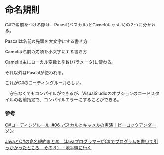 # 命名規則

 C#で名前をつける際は、Pascal(パスカル)とCamel(キャメル)の２つに分かれる。

 Pascalは名前の先頭を大文字にする書き方
 
 Camelは名前の先頭を小文字にする書き方

 Camelは主にローカル変数と引数(パラメータ)に使わる。

 それ以外はPascalが使われる。

 これがC#のコーティングルールらしい。

　守らなくてもコンパイルができるが、VisualStudioのオプションのコードスタイルの名前指定で、コンパイルエラーにすることができる。

 ### 参考

 [C\#コーディングルール\_\#06\_パスカルとキャメルの実演｜ピーコックアンダーソン](https://anderson02.com/cs/cs-rules/cs-rules06/)

 [JavaとC\#の命名規約まとめ （JavaプログラマーがC\#でプログラムを書いて引っかかったところ　その３） \- 地平線に行く](https://yujisoftware.hatenablog.com/entry/20110529/1306676847)